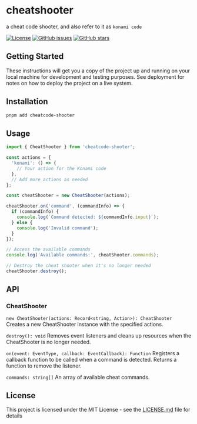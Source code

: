 # cheatshooter
a cheat code shooter, and also refer to it as `konami code`

[![License](https://img.shields.io/badge/license-MIT-blue.svg)](LICENSE)
[![GitHub issues](https://img.shields.io/github/issues/colmugx/cheatshooter)](https://github.com/colmugx/cheatshooter/issues)
[![GitHub stars](https://img.shields.io/github/stars/colmugx/cheatshooter)](https://github.com/colmugx/cheatshooter/stargazers)

## Getting Started

These instructions will get you a copy of the project up and running on your local machine for development and testing purposes. See deployment for notes on how to deploy the project on a live system.

## Installation

```bash
pnpm add cheatcode-shooter
```

## Usage

```typescript
import { CheatShooter } from 'cheatcode-shooter';

const actions = {
  'konami': () => {
    // Your action for the Konami code
  },
  // Add more actions as needed
};

const cheatShooter = new CheatShooter(actions);

cheatShooter.on('command', (commandInfo) => {
  if (commandInfo) {
    console.log(`Command detected: ${commandInfo.input}`);
  } else {
    console.log('Invalid command');
  }
});

// Access the available commands
console.log('Available commands:', cheatShooter.commands);

// Destroy the cheat shooter when it's no longer needed
cheatShooter.destroy();
```

## API
### CheatShooter
`new CheatShooter(actions: Record<string, Action>): CheatShooter`
Creates a new CheatShooter instance with the specified actions.

`destroy(): void`
Removes event listeners and cleans up resources when the CheatShooter is no longer needed.

`on(event: EventType, callback: EventCallback): Function`
Registers a callback function to be called when a command is detected. Returns a function to remove the listener.

`commands: string[]`
An array of available cheat commands.

## License

This project is licensed under the MIT License - see the [LICENSE.md](LICENSE.md) file for details
